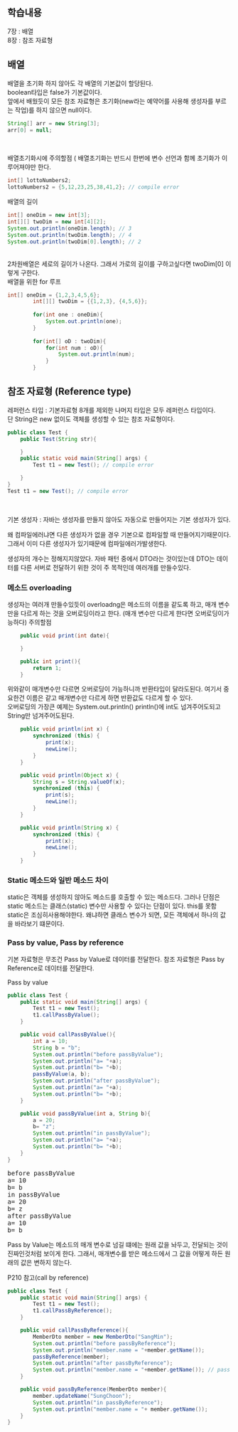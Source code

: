 ## 학습내용
7장 : 배열 <br>
8장 : 참조 자료형


## 배열
배열을 초기화 하지 않아도 각 배열의 기본값이 할당된다. <br>
boolean타입은 false가 기본값이다. <br>
앞에서 배웠듯이 모든 참조 자료형은 초기화(new라는 예약어를 사용해 생성자를 부르는 작업)를 하지 않으면 null이다.
```java
String[] arr = new String[3];
arr[0] = null;
```
<br>

배열초기화시에 주의할점 ( 배열초기화는 반드시 한번에 변수 선언과 함께 초기화가 이루어져야만 한다.
```java
int[] lottoNumbers2;
lottoNumbers2 = {5,12,23,25,38,41,2}; // compile error
```
배열의 길이
```java
int[] oneDim = new int[3];
int[][] twoDim = new int[4][2];
System.out.println(oneDim.length); // 3
System.out.println(twoDim.length); // 4
System.out.println(twoDim[0].length); // 2
```
<br>
2차원배열은 세로의 길이가 나온다. 그래서 가로의 길이를 구하고싶다면 twoDim[0] 이렇게 구한다.
<br>
배열을 위한 for 루프

```java
int[] oneDim = {1,2,3,4,5,6};
        int[][] twoDim = {{1,2,3}, {4,5,6}};
        
        for(int one : oneDim){
            System.out.println(one);
        }
        
        for(int[] oD : twoDim){
            for(int num : oD){
                System.out.println(num);
            }
        }
```

## 참조 자료형 (Reference type)
레퍼런스 타입 : 기본자료형 8개를 제외한 나머지 타입은 모두 레퍼런스 타입이다. <br>
단 String은 new 없이도 객체를 생성할 수 있는 참조 자료형이다.

```java
public class Test {
    public Test(String str){

    }
    public static void main(String[] args) {
        Test t1 = new Test(); // compile error

    }
}
Test t1 = new Test(); // compile error
```
<br>

기본 생성자 : 자바는 생성자를 만들지 않아도 자동으로 만들어지는 기본 생성자가 있다. <br>

왜 컴파일에러냐면 다른 생성자가 없을 경우 기본으로 컴파일할 때 만들어지기때문이다.  <br>
그래서 이미 다른 생성자가 있기때문에 컴파일에러가발생한다.<br>

생성자의 개수는 정해지지않았다.
자바 패턴 중에서 DTO라는 것이있는데 DTO는 데이터를 다른 서버로 전달하기 위한 것이 주 목적인데 여러개를 만들수있다.

### 메소드 overloading
생성자는 여러개 만들수있듯이 overloadng은 메소드의 이름을 같도록 하고, 매개 변수만을 다르게 하는 것을 오버로딩이라고 한다. (매개 변수만 다르게 한다면 오버로딩이가능하다)
주의할점 
```java
    public void print(int date){

    }

    public int print(){
        return 1;
    }

```
위와같이 매개변수만 다르면 오버로딩이 가능하니까 반환타입이 달라도된다. 여기서 중요한건 이름은 같고 매개변수만 다르게 하면 반환값도 다르게 할 수 있다.<br>
오버로딩의 가장큰 예제는 System.out.println() println()에 int도 넘겨주어도되고 String만 넘겨주어도된다.

```java
    public void println(int x) {
        synchronized (this) {
            print(x);
            newLine();
        }
    }

    public void println(Object x) {
        String s = String.valueOf(x);
        synchronized (this) {
            print(s);
            newLine();
        }
    }

    public void println(String x) {
        synchronized (this) {
            print(x);
            newLine();
        }
    }

```

### Static 메소드와 일반 메소드 차이
static은 객체를 생성하지 않아도 메소드를 호출할 수 있는 메소드다.
그러나 단점은 static 메소드는 클래스(static) 변수만 사용할 수 있다는 단점이 있다. this를 못함
static은 조심히사용해야한다. 왜냐하면 클래스 변수가 되면, 모든 객체에서 하나의 값을 바라보기 떄문이다.




### Pass by value, Pass by reference
기본 자료형은 무조건 Pass by Value로 데이터를 전달한다.
참조 자료형은 Pass by Reference로 데이터를 전달한다.


Pass by value
```java
public class Test {
    public static void main(String[] args) {
        Test t1 = new Test();
        t1.callPassByValue();
    }

    public void callPassByValue(){
        int a = 10;
        String b = "b";
        System.out.println("before passByValue");
        System.out.println("a= "+a);
        System.out.println("b= "+b);
        passByValue(a, b);
        System.out.println("after passByValue");
        System.out.println("a= "+a);
        System.out.println("b= "+b);
    }

    public void passByValue(int a, String b){
        a = 20;
        b= "z";
        System.out.println("in passByValue");
        System.out.println("a= "+a);
        System.out.println("b= "+b);
    }
}
```
<pre>
before passByValue
a= 10
b= b
in passByValue
a= 20
b= z
after passByValue
a= 10
b= b
</pre> 
Pass by Value는 메소드의 매개 변수로 넘길 떄에는 원래 값을 놔두고, 전달되는 것이 진짜인것처럼 보이게 한다. 그래서, 매개변수를 받은 메소드에서 그 값을 어떻게 하든 원래의 값은 변하지 않는다.

P210 참고(call by reference)

```java
public class Test {
    public static void main(String[] args) {
        Test t1 = new Test();
        t1.callPassByReference();
    }

    public void callPassByReference(){
        MemberDto member = new MemberDto("SangMin");
        System.out.println("before passByReference");
        System.out.println("member.name = "+member.getName());
        passByReference(member);
        System.out.println("after passByReference");
        System.out.println("member.name = "+member.getName()); // pass by reference라서 값이 변경된것이 영향받음
    }

    public void passByReference(MemberDto member){
        member.updateName("SungChoon");
        System.out.println("in passByReference");
        System.out.println("member.name = "+ member.getName());
    }
}

```



















